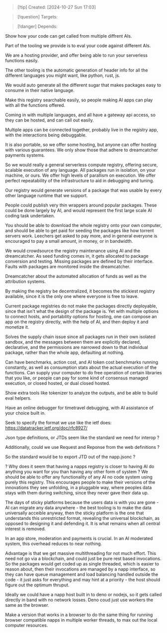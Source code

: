 
>[!tip] Created: [2024-10-27 Sun 17:03]

>[!question] Targets: 

>[!danger] Depends: 

Show how your code can get called from multiple diffrent AIs.

Part of the tooling we provide is to eval your code against different AIs.

We are a hosting provider, and offer being able to run your serverless functions easily.

The other tooling is the automatic generation of header info for all the different languages you might want, like python, rust, js.

We would auto generate all the different sugar that makes packages easy to consume in their native language.

Make this registry searchable easily, so people making AI apps can play with all the functions offered.

Coming in with multiple languages, and all have a gateway api access, so they can be hosted, and can call out easily.

Multiple apps can be connected together, probably live in the registry app, with the interactions being debuggable.

It is also portable, so we offer some hosting, but anyone can offer hosting with various guarantees.  We only show those that adhere to dreamcatcher payments systems.

So we would really a general serverless compute registry, offering secure, scalable execution of any language.  All packages run in isolation, on your machine, or ours.  We offer high levels of parallism on execution.  We offer perfect repeatability of the infrastructure to aid in debugging and tuning.

Our registry would generate versions of a package that was usable by every other language runtime that we support.

People could publish very thin wrappers around popular packages.  These could be done largely by AI, and would represent the first large scale AI coding task undertaken.

You should be able to download the whole registry onto your own computer, and should be able to get paid for seeding the packages like how torrent servers work.  Leechers get asked to pay more, and in general everyone is encouraged to pay a small amount, in money, or in bandwidth.

We would crowdsource the registry maintenance using AI and the dreamcatcher.  As seed funding comes in, it gets allocated to package conversion and testing.  Missing packages are defined by their interface.  Faults with packages are monitored inside the dreamcatcher.

Dreamcatcher about the automated allocation of funds as well as the attribution systems.

By making the registry be decentralized, it becomes the stickiest registry available, since it is the only one where everyone is free to leave.

Current package registries do not make the packages directly deployable, since that isn't what the design of the package is.  Yet with multiple options to connect hosts, and portability options for hosting, one can compose an app on the registry directly, with the help of AI, and then deploy it and monetize it.

Solves the supply chain issue since all packages run in their own isolated sandbox, and the messages between them are explicitly declared, declarative, and the permissions are narrowed down to that individual package, rather than the whole app, defaulting at nothing.

Can have benchmarks, action cost, and AI token cost benchmarks running constantly, as well as consumption stats about the actual execution of the functions.
Can supply your computer to do free operation of certain libraries that you like, or people can pay for some kind of consensus managed execution, or closed hosted, or dual closed hosted.

Show extra tools like tokenizer to analyze the outputs, and be able to build eval helpers.

Have an online debugger for timetravel debugging, with AI assistance of your choice built in.

Seek to specify the format we use like the ietf does: https://datatracker.ietf.org/doc/rfc8927/

Json type definitions, or JTDs seem like the standard we need for interop ?

Additionally, could we use Request and Reponse from the web definitions ?

So the standard would be to export JTD out of the napp.jsonc ?

? Why does it seem that having a napps registry is closer to having AI do anything you want for you than having any other form of system ?  We should be able to offer any functionality of any AI no code system using purely this registry.  This encourages people to make their versions of the innovations they see unfolding, in a pluggable way, where peoples data stays with them during switching, since they never gave their data up.

The days of sticky platforms because the users data is with you are gone - AI can migrate any data anywhere - the best tooling is to make the data universally acceible anyway, then the sticky platform is the one that understands this unrestricted format, revealing the universal blockchain, as opposed to designing it and defending it.  It is what remains when all central interest is removed.

In an app store, moderation and payments is crucial.  In an AI moderated system, this overhead reduces to near nothing.  

Advantage is that we get massive multithreading for not much effort.  This need not go via a blockchain, and could just be pure rest based invocations.  So the packages would get coded up as single threaded, which is easier to reason about, then their invocations are managed by a napp interface, so they can have queue management and load balancing handled outside the code - it just asks for everything and may hint at a priority - the host should figure out the optimum thruput.

Ideally we could have a napp host built in to deno or nodejs, so it gets called directly in band with no network losses.  Deno coud just use workers the same as the browser.

Make a version that works in a browser to do the same thing for running browser compatible napps in multiple worker threads, to max out  the local computer resources.